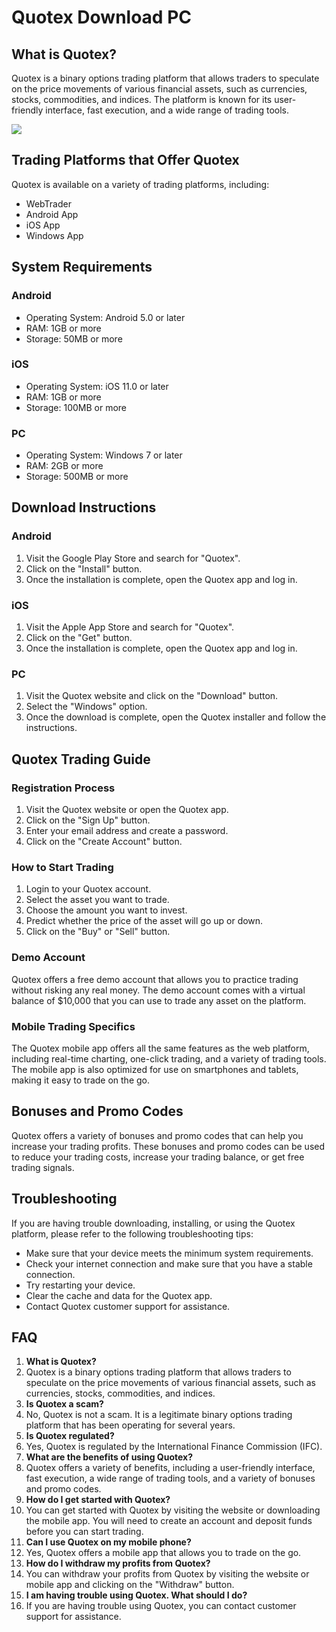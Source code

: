 # Quotex Download PC

## What is Quotex?

Quotex is a binary options trading platform that allows traders to
speculate on the price movements of various financial assets, such as
currencies, stocks, commodities, and indices. The platform is known for
its user-friendly interface, fast execution, and a wide range of trading
tools.

[![](https://static.quotex.io/files/1_en/300_250.jpg)](https://traff.sbs/brokerqxsignupf)

## Trading Platforms that Offer Quotex

Quotex is available on a variety of trading platforms, including:

-   WebTrader
-   Android App
-   iOS App
-   Windows App

## System Requirements

### Android

-   Operating System: Android 5.0 or later
-   RAM: 1GB or more
-   Storage: 50MB or more

### iOS

-   Operating System: iOS 11.0 or later
-   RAM: 1GB or more
-   Storage: 100MB or more

### PC

-   Operating System: Windows 7 or later
-   RAM: 2GB or more
-   Storage: 500MB or more

## Download Instructions

### Android

1.  Visit the Google Play Store and search for "Quotex".
2.  Click on the "Install" button.
3.  Once the installation is complete, open the Quotex app and log in.

### iOS

1.  Visit the Apple App Store and search for "Quotex".
2.  Click on the "Get" button.
3.  Once the installation is complete, open the Quotex app and log in.

### PC

1.  Visit the Quotex website and click on the "Download" button.
2.  Select the "Windows" option.
3.  Once the download is complete, open the Quotex installer and follow
    the instructions.

## Quotex Trading Guide

### Registration Process

1.  Visit the Quotex website or open the Quotex app.
2.  Click on the "Sign Up" button.
3.  Enter your email address and create a password.
4.  Click on the "Create Account" button.

### How to Start Trading

1.  Login to your Quotex account.
2.  Select the asset you want to trade.
3.  Choose the amount you want to invest.
4.  Predict whether the price of the asset will go up or down.
5.  Click on the "Buy" or "Sell" button.

### Demo Account

Quotex offers a free demo account that allows you to practice trading
without risking any real money. The demo account comes with a virtual
balance of \$10,000 that you can use to trade any asset on the platform.

### Mobile Trading Specifics

The Quotex mobile app offers all the same features as the web platform,
including real-time charting, one-click trading, and a variety of
trading tools. The mobile app is also optimized for use on smartphones
and tablets, making it easy to trade on the go.

## Bonuses and Promo Codes

Quotex offers a variety of bonuses and promo codes that can help you
increase your trading profits. These bonuses and promo codes can be used
to reduce your trading costs, increase your trading balance, or get free
trading signals.

## Troubleshooting

If you are having trouble downloading, installing, or using the Quotex
platform, please refer to the following troubleshooting tips:

-   Make sure that your device meets the minimum system requirements.
-   Check your internet connection and make sure that you have a stable
    connection.
-   Try restarting your device.
-   Clear the cache and data for the Quotex app.
-   Contact Quotex customer support for assistance.

## FAQ

1.  **What is Quotex?**
2.  Quotex is a binary options trading platform that allows traders to
    speculate on the price movements of various financial assets, such
    as currencies, stocks, commodities, and indices.
3.  **Is Quotex a scam?**
4.  No, Quotex is not a scam. It is a legitimate binary options trading
    platform that has been operating for several years.
5.  **Is Quotex regulated?**
6.  Yes, Quotex is regulated by the International Finance Commission
    (IFC).
7.  **What are the benefits of using Quotex?**
8.  Quotex offers a variety of benefits, including a user-friendly
    interface, fast execution, a wide range of trading tools, and a
    variety of bonuses and promo codes.
9.  **How do I get started with Quotex?**
10. You can get started with Quotex by visiting the website or
    downloading the mobile app. You will need to create an account and
    deposit funds before you can start trading.
11. **Can I use Quotex on my mobile phone?**
12. Yes, Quotex offers a mobile app that allows you to trade on the go.
13. **How do I withdraw my profits from Quotex?**
14. You can withdraw your profits from Quotex by visiting the website or
    mobile app and clicking on the "Withdraw" button.
15. **I am having trouble using Quotex. What should I do?**
16. If you are having trouble using Quotex, you can contact customer
    support for assistance.

